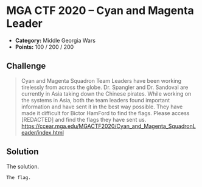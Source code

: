 # MGA CTF 2020 – Cyan and Magenta Leader

* **Category:** Middle Georgia Wars
* **Points:** 100 / 200 / 200

## Challenge

> Cyan and Magenta Squadron Team Leaders have been working tirelessly from across the globe. Dr. Spangler and 
Dr. Sandoval are currently in Asia taking down the Chinese pirates. While working on the systems in Asia, both 
the team leaders found important information and have sent it in the best way possible. They have made it difficult 
for Bictor HamFord to find the flags. Please access [REDACTED] and find the flags they have sent us.
https://ccear.mga.edu/MGACTF2020/Cyan_and_Magenta_SquadronLeader/index.html 

## Solution

The solution.

```
The flag.
```